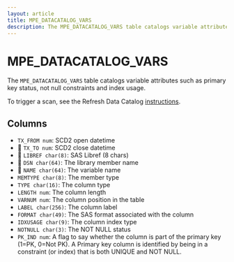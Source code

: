 ```yaml
---
layout: article
title: MPE_DATACATALOG_VARS
description: The MPE_DATACATALOG_VARS table catalogs variable attributes such as primary key status, not null constraints and index usage.
---
```


# MPE_DATACATALOG_VARS

The `MPE_DATACATALOG_VARS` table catalogs variable attributes such as primary key status, not null constraints and index usage.

To trigger a scan, see the Refresh Data Catalog [instructions](https://docs.datacontroller.io/admin-services/#refresh-data-catalog).

## Columns

 - `TX_FROM num`: SCD2 open datetime 
 - 🔑 `TX_TO num`: SCD2 close datetime
 - 🔑 `LIBREF char(8)`: SAS Libref (8 chars)
 - 🔑 `DSN char(64)`: The library member name
 - 🔑 `NAME char(64)`: The variable name
 - `MEMTYPE char(8)`: The member type
 - `TYPE char(16)`: The column type
 - `LENGTH num`: The column length
 - `VARNUM num`: The column position in the table
 - `LABEL char(256)`: The column label
 - `FORMAT char(49)`: The SAS format associated with the column
 - `IDXUSAGE char(9)`: The column index type
 - `NOTNULL char(3)`: The NOT NULL status
 - `PK_IND num`: A flag to say whether the column is part of the primary key (1=PK, 0=Not PK).  A Primary key column is identified by being in a constraint (or index) that is both UNIQUE and NOT NULL.



